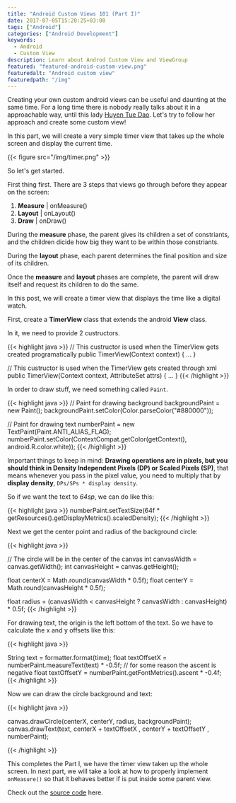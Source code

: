 ```yaml
---
title: "Android Custom Views 101 (Part I)"
date: 2017-07-05T15:20:25+03:00
tags: ["Android"]
categories: ["Android Development"]
keywords:
  - Android
  - Custom View
description: Learn about Androd Custom View and ViewGroup
featured: "featured-android-custom-view.png"
featuredalt: "Android custom view"
featuredpath: "/img"
---
```


Creating your own custom android views can be useful and daunting at the same time. For a long time there is nobody really talks about it in a approachable way, until this lady [Huyen Tue Dao](https://www.youtube.com/watch?v=dLl0ovmta6A). Let's try to follow her approach and create some custom view!

In this part, we will create a very simple timer view that takes up the whole screen and display the current time.

{{< figure src="/img/timer.png" >}}


So let's get started.

First thing first. There are 3 steps that views go through before they appear on the screen:

1. **Measure** | onMeasure()
2. **Layout**  | onLayout()
3. **Draw**    | onDraw()

During the **measure** phase, the parent gives its children a set of constriants, and the children dicide how big they want to be within those constriants.

During the **layout** phase, each parent determines the final position and size of its children.

Once the **measure** and **layout** phases are complete, the parent will draw itself and request its children to do the same.

In this post, we will create a timer view that displays the time like a digital watch.

First, create a **TimerView** class that extends the android **View** class.

In it, we need to provide 2 custructors.

{{< highlight java >}}
// This custructor is used when the TimerView gets created programatically
public TimerView(Context context) { ... }

// This custructor is used when the TimerView gets created through xml
public TimerView(Context context, AttributeSet attrs) { ... }
{{< /highlight >}}


In order to draw stuff, we need something called `Paint`.

{{< highlight java >}}
// Paint for drawing background
backgroundPaint = new Paint();
backgroundPaint.setColor(Color.parseColor("#880000"));

// Paint for drawing text
numberPaint = new TextPaint(Paint.ANTI_ALIAS_FLAG);
numberPaint.setColor(ContextCompat.getColor(getContext(), android.R.color.white));
{{< /highlight >}}

Important things to keep in mind: **Drawing operations are in pixels, but you should think in Density Independent Pixels (DP) or Scaled Pixels (SP)**, that means whenever you pass in the pixel value, you need to multiply that by **display density**, `DPs/SPs * display density`.

So if we want the text to *64sp*, we can do like this:

{{< highlight java >}}
numberPaint.setTextSize(64f * getResources().getDisplayMetrics().scaledDensity);
{{< /highlight >}}

Next we get the center point and radius of the background circle:

{{< highlight java >}}

// The circle will be in the center of the canvas
int canvasWidth = canvas.getWidth();
int canvasHeight = canvas.getHeight();

float centerX = Math.round(canvasWidth * 0.5f);
float centerY = Math.round(canvasHeight * 0.5f);

float radius = (canvasWidth < canvasHeight ? canvasWidth : canvasHeight) * 0.5f;
{{< /highlight >}}

For drawing text, the origin is the left bottom of the text. So we have to calculate the x and y offsets like this:

{{< highlight java >}}

String text = formatter.format(time);
float textOffsetX = numberPaint.measureText(text) * -0.5f;
// for some reason the ascent is negative
float textOffsetY = numberPaint.getFontMetrics().ascent * -0.4f;
{{< /highlight >}}

Now we can draw the circle background and text:

{{< highlight java >}}

canvas.drawCircle(centerX, centerY, radius, backgroundPaint);
canvas.drawText(text, centerX + textOffsetX , centerY + textOffsetY , numberPaint);

{{< /highlight >}}

This completes the Part I, we have the timer view taken up the whole screen. In next part, we will take a look at how to properly implement `onMeasure()` so that it behaves better if is put inside some parent view.

Check out the [source code](https://github.com/lvguowei/TimerView) here.
